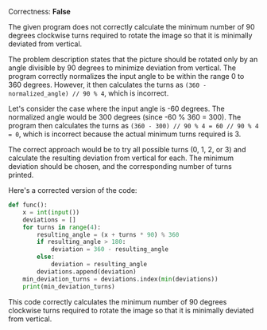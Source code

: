 Correctness: **False**

The given program does not correctly calculate the minimum number of 90 degrees clockwise turns required to rotate the image so that it is minimally deviated from vertical. 

The problem description states that the picture should be rotated only by an angle divisible by 90 degrees to minimize deviation from vertical. The program correctly normalizes the input angle to be within the range 0 to 360 degrees. However, it then calculates the turns as `(360 - normalized_angle) // 90 % 4`, which is incorrect.

Let's consider the case where the input angle is -60 degrees. The normalized angle would be 300 degrees (since -60 % 360 = 300). The program then calculates the turns as `(360 - 300) // 90 % 4 = 60 // 90 % 4 = 0`, which is incorrect because the actual minimum turns required is 3.

The correct approach would be to try all possible turns (0, 1, 2, or 3) and calculate the resulting deviation from vertical for each. The minimum deviation should be chosen, and the corresponding number of turns printed.

Here's a corrected version of the code:
```python
def func():
    x = int(input())
    deviations = []
    for turns in range(4):
        resulting_angle = (x + turns * 90) % 360
        if resulting_angle > 180:
            deviation = 360 - resulting_angle
        else:
            deviation = resulting_angle
        deviations.append(deviation)
    min_deviation_turns = deviations.index(min(deviations))
    print(min_deviation_turns)
```
This code correctly calculates the minimum number of 90 degrees clockwise turns required to rotate the image so that it is minimally deviated from vertical.